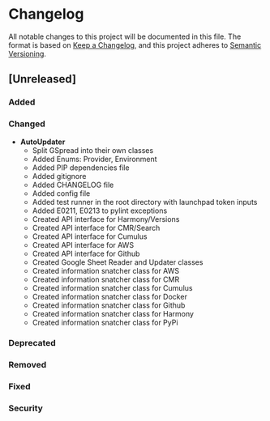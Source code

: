 # Changelog
All notable changes to this project will be documented in this file.
The format is based on [Keep a Changelog](http://keepachangelog.com/en/1.0.0/),
and this project adheres to [Semantic Versioning](https://semver.org/spec/v2.0.0.html).
## [Unreleased]
### Added
### Changed
- **AutoUpdater**
    - Split GSpread into their own classes
    - Added Enums: Provider, Environment
    - Added PIP dependencies file
    - Added gitignore
    - Added CHANGELOG file
    - Added config file
    - Added test runner in the root directory with launchpad token inputs
    - Added E0211, E0213 to pylint exceptions
    - Created API interface for Harmony/Versions
    - Created API interface for CMR/Search
    - Created API interface for Cumulus
    - Created API interface for AWS
    - Created API interface for Github
    - Created Google Sheet Reader and Updater classes
    - Created information snatcher class for AWS
    - Created information snatcher class for CMR
    - Created information snatcher class for Cumulus
    - Created information snatcher class for Docker
    - Created information snatcher class for Github
    - Created information snatcher class for Harmony
    - Created information snatcher class for PyPi
### Deprecated
### Removed
### Fixed
### Security
